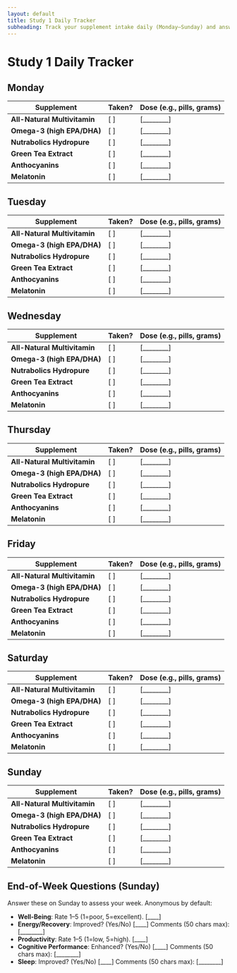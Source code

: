 ```yaml
---
layout: default
title: Study 1 Daily Tracker
subheading: Track your supplement intake daily (Monday–Sunday) and answer the end-of-week questions on Sunday. Check the box if taken and note your dose (e.g., pills, grams). See the [Supplement Protocol](/thingylabs-performance-initiative/docs/s1-supplement-protocol) for details.
---
```


<!-- surveys/s1-daily-tracker.md -->
# Study 1 Daily Tracker

## Monday
| Supplement                 | Taken? | Dose (e.g., pills, grams) |
|----------------------------|--------|---------------------------|
| **All-Natural Multivitamin** | [ ]    | [________]                |
| **Omega-3 (high EPA/DHA)**   | [ ]    | [________]                |
| **Nutrabolics Hydropure**    | [ ]    | [________]                |
| **Green Tea Extract**        | [ ]    | [________]                |
| **Anthocyanins**             | [ ]    | [________]                |
| **Melatonin**                | [ ]    | [________]                |

## Tuesday
| Supplement                 | Taken? | Dose (e.g., pills, grams) |
|----------------------------|--------|---------------------------|
| **All-Natural Multivitamin** | [ ]    | [________]                |
| **Omega-3 (high EPA/DHA)**   | [ ]    | [________]                |
| **Nutrabolics Hydropure**    | [ ]    | [________]                |
| **Green Tea Extract**        | [ ]    | [________]                |
| **Anthocyanins**             | [ ]    | [________]                |
| **Melatonin**                | [ ]    | [________]                |

## Wednesday
| Supplement                 | Taken? | Dose (e.g., pills, grams) |
|----------------------------|--------|---------------------------|
| **All-Natural Multivitamin** | [ ]    | [________]                |
| **Omega-3 (high EPA/DHA)**   | [ ]    | [________]                |
| **Nutrabolics Hydropure**    | [ ]    | [________]                |
| **Green Tea Extract**        | [ ]    | [________]                |
| **Anthocyanins**             | [ ]    | [________]                |
| **Melatonin**                | [ ]    | [________]                |

## Thursday
| Supplement                 | Taken? | Dose (e.g., pills, grams) |
|----------------------------|--------|---------------------------|
| **All-Natural Multivitamin** | [ ]    | [________]                |
| **Omega-3 (high EPA/DHA)**   | [ ]    | [________]                |
| **Nutrabolics Hydropure**    | [ ]    | [________]                |
| **Green Tea Extract**        | [ ]    | [________]                |
| **Anthocyanins**             | [ ]    | [________]                |
| **Melatonin**                | [ ]    | [________]                |

## Friday
| Supplement                 | Taken? | Dose (e.g., pills, grams) |
|----------------------------|--------|---------------------------|
| **All-Natural Multivitamin** | [ ]    | [________]                |
| **Omega-3 (high EPA/DHA)**   | [ ]    | [________]                |
| **Nutrabolics Hydropure**    | [ ]    | [________]                |
| **Green Tea Extract**        | [ ]    | [________]                |
| **Anthocyanins**             | [ ]    | [________]                |
| **Melatonin**                | [ ]    | [________]                |

## Saturday
| Supplement                 | Taken? | Dose (e.g., pills, grams) |
|----------------------------|--------|---------------------------|
| **All-Natural Multivitamin** | [ ]    | [________]                |
| **Omega-3 (high EPA/DHA)**   | [ ]    | [________]                |
| **Nutrabolics Hydropure**    | [ ]    | [________]                |
| **Green Tea Extract**        | [ ]    | [________]                |
| **Anthocyanins**             | [ ]    | [________]                |
| **Melatonin**                | [ ]    | [________]                |

## Sunday
| Supplement                 | Taken? | Dose (e.g., pills, grams) |
|----------------------------|--------|---------------------------|
| **All-Natural Multivitamin** | [ ]    | [________]                |
| **Omega-3 (high EPA/DHA)**   | [ ]    | [________]                |
| **Nutrabolics Hydropure**    | [ ]    | [________]                |
| **Green Tea Extract**        | [ ]    | [________]                |
| **Anthocyanins**             | [ ]    | [________]                |
| **Melatonin**                | [ ]    | [________]                |

## End-of-Week Questions (Sunday)
Answer these on Sunday to assess your week. Anonymous by default:

- **Well-Being**: Rate 1–5 (1=poor, 5=excellent). [____]
- **Energy/Recovery**: Improved? (Yes/No) [____] Comments (50 chars max): [________]
- **Productivity**: Rate 1–5 (1=low, 5=high). [____]
- **Cognitive Performance**: Enhanced? (Yes/No) [____] Comments (50 chars max): [________]
- **Sleep**: Improved? (Yes/No) [____] Comments (50 chars max): [________]
